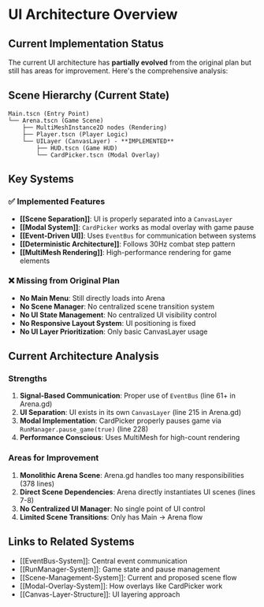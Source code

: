 # UI Architecture Overview

## Current Implementation Status

The current UI architecture has **partially evolved** from the original plan but still has areas for improvement. Here's the comprehensive analysis:

## Scene Hierarchy (Current State)

```
Main.tscn (Entry Point)
└── Arena.tscn (Game Scene)
    ├── MultiMeshInstance2D nodes (Rendering)
    ├── Player.tscn (Player Logic)
    └── UILayer (CanvasLayer) - **IMPLEMENTED**
        ├── HUD.tscn (Game HUD)
        └── CardPicker.tscn (Modal Overlay)
```

## Key Systems

### ✅ Implemented Features

- **[[Scene Separation]]**: UI is properly separated into a `CanvasLayer`
- **[[Modal System]]**: `CardPicker` works as modal overlay with game pause
- **[[Event-Driven UI]]**: Uses `EventBus` for communication between systems
- **[[Deterministic Architecture]]**: Follows 30Hz combat step pattern
- **[[MultiMesh Rendering]]**: High-performance rendering for game elements

### ❌ Missing from Original Plan

- **No Main Menu**: Still directly loads into Arena
- **No Scene Manager**: No centralized scene transition system
- **No UI State Management**: No centralized UI visibility control
- **No Responsive Layout System**: UI positioning is fixed
- **No UI Layer Prioritization**: Only basic CanvasLayer usage

## Current Architecture Analysis

### Strengths
1. **Signal-Based Communication**: Proper use of `EventBus` (line 61+ in Arena.gd)
2. **UI Separation**: UI exists in its own `CanvasLayer` (line 215 in Arena.gd)
3. **Modal Implementation**: CardPicker properly pauses game via `RunManager.pause_game(true)` (line 228)
4. **Performance Conscious**: Uses MultiMesh for high-count rendering

### Areas for Improvement
1. **Monolithic Arena Scene**: Arena.gd handles too many responsibilities (378 lines)
2. **Direct Scene Dependencies**: Arena directly instantiates UI scenes (lines 7-8)
3. **No Centralized UI Manager**: No single point of UI control
4. **Limited Scene Transitions**: Only has Main → Arena flow

## Links to Related Systems

- [[EventBus-System]]: Central event communication
- [[RunManager-System]]: Game state and pause management
- [[Scene-Management-System]]: Current and proposed scene flow
- [[Modal-Overlay-System]]: How overlays like CardPicker work
- [[Canvas-Layer-Structure]]: UI layering approach